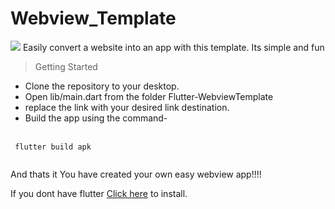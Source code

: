 # Webview_Template

<img src="https://www.real.discount/wp-content/uploads/2020/10/3291360_704d_4.jpg">
Easily convert a website into an app with this template.
Its simple and fun

> Getting Started

* Clone the repository to your desktop.
* Open lib/main.dart from the folder Flutter-WebviewTemplate
* replace the link with your desired link destination.
* Build the app using the command- <br> <br> 
```  
 flutter build apk 
 
```
And thats it You have created your own easy webview app!!!!


If you dont have flutter [Click here](https://flutter.dev/) to install.
